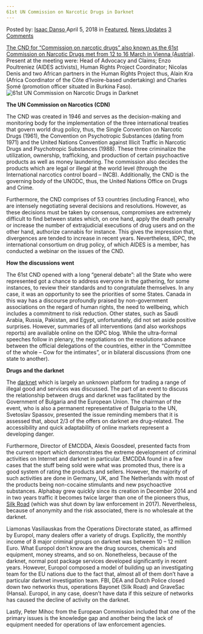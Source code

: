 ```yaml
---
61st UN Commission on Narcotic Drugs in Darknet
---
```

<article class="post-listing post-25274 post type-post status-publish format-standard has-post-thumbnail hentry 
category-news-updates tag-61st tag-commission tag-darknet tag-narcotic">
<div class="post-inner">
<span>Posted by: <a href="https://www.deepdotweb.com/author/isaacddanso/" title="">Isaac Danso </a></span>
<span>April 5, 2018</span>
<span>in <a href="https://www.deepdotweb.com/category/deepdot-news/" rel="category tag">Featured</a>, <a href="https://www.deepdotweb.com/category/news-updates/" rel="category tag">News Updates</a></span>
<span><a href="https://www.deepdotweb.com/2018/04/05/61st-un-commission-on-narcotic-drugs-in-darknet/#comments">3 Comments</a></span>


<p><a href="https://www.seronet.info/article/61e-commission-des-stupefiants-de-lonu-81262">The CND for &#8220;Commission on narcotic drugs&#8221; also known as the 61st Commission on Narcotic Drugs met from 12 to 16 March in Vienna (Austria)</a>. Present at the meeting were: Head of Advocacy and Claims; Enzo Poultreniez (AIDES activists), Human Rights Project Coordinator; Nicolas Denis and two African partners in the Human Rights Project thus, Alain Kra (Africa Coordinator of the Côte d&#8217;Ivoire-based undertaking) and Charles Somé (promotion officer situated in Burkina Faso).<img class="wp-image-25275 aligncenter" src="https://www.deepdotweb.com/wp-content/uploads/2018/04/61st-un-commission-on-narcotic-drugs-in-darknet.jpeg" alt="61st UN Commission on Narcotic Drugs in Darknet" srcset="https://www.deepdotweb.com/wp-content/uploads/2018/04/61st-un-commission-on-narcotic-drugs-in-darknet.jpeg 730w, https://www.deepdotweb.com/wp-content/uploads/2018/04/61st-un-commission-on-narcotic-drugs-in-darknet-300x177.jpeg 300w" sizes="(max-width: 730px) 100vw, 730px" /></p>
<p><strong>The UN Commission on Narcotics (CDN) </strong></p>
<p>The CND was created in 1946 and serves as the decision-making and monitoring body for the implementation of the three international treaties that govern world drug policy, thus, the Single Convention on Narcotic Drugs (1961), the Convention on Psychotropic Substances (dating from 1971) and the United Nations Convention against Illicit Traffic in Narcotic Drugs and Psychotropic Substances (1988). These three criminalize the utilization, ownership, trafficking, and production of certain psychoactive products as well as money laundering. The commission also decides the products which are legal or illegal at the world level (through the International narcotics control board &#8211; INCB). Additionally, the CND is the governing body of the UNODC, thus, the United Nations Office on Drugs and Crime.</p>
<p>Furthermore, the CND comprises of 53 countries (including France), who are intensely negotiating several decisions and resolutions. However, as these decisions must be taken by consensus, compromises are extremely difficult to find between states which, on one hand, apply the death penalty or increase the number of extrajudicial executions of drug users and on the other hand, authorize cannabis for instance. This gives the impression that, divergences are tended to increase in recent years. Nevertheless, IDPC, the international consortium on drug policy, of which AIDES is a member, has conducted a webinar on the issues of the CND.</p>
<p><strong>How the discussions went</strong></p>
<p>The 61st CND opened with a long &#8220;general debate&#8221;: all the State who were represented got a chance to address everyone in the gathering, for some instances, to review their standards and to congratulate themselves. In any case, it was an opportunity to see the priorities of some States. Canada in this way has a discourse profoundly praised by non-government associations on the regard of human rights, the need to wellbeing, which includes a commitment to risk reduction. Other states, such as Saudi Arabia, Russia, Pakistan, and Egypt, unfortunately, did not set aside positive surprises. However, summaries of all interventions (and also workshops reports) are available online on the IDPC blog. While the ultra-formal speeches follow in plenary, the negotiations on the resolutions advance between the official delegations of the countries, either in the &#8220;Committee of the whole &#8211; Cow for the intimates&#8221;, or in bilateral discussions (from one state to another).</p>
<p><strong>Drugs and the darknet </strong></p>
<p>The <a href="https://www.deepdotweb.com/?s=darknet">darknet</a> which is largely an unknown platform for trading a range of illegal good and services was discussed. The part of an event to discuss the relationship between drugs and darknet was facilitated by the Government of Bulgaria and the European Union. The chairman of the event, who is also a permanent representative of Bulgaria to the UN, Svetoslav Spassov, presented the issue reminding members that it is assessed that, about 2/3 of the offers on darknet are drug-related. The accessibility and quick adaptability of online markets represent a developing danger.</p>
<p>Furthermore, Director of EMCDDA, Alexis Goosdeel, presented facts from the current report which demonstrates the extreme development of criminal activities on Internet and darknet in particular. EMCDDA found in a few cases that the stuff being sold were what was promoted thus, there is a good system of rating the products and sellers. However, the majority of such activities are done in Germany, UK, and The Netherlands with most of the products being non-cocaine stimulants and new psychoactive substances. Alphabay grew quickly since its creation in December 2014 and in two years traffic it becomes twice larger than one of the pioneers thus, <a href="https://www.deepdotweb.com/?s=Silk+Road">Silk Road</a> (which was shut down by law enforcement in 2017). Nevertheless, because of anonymity and the risk associated, there is no wholesale at the darknet.</p>
<p>Liamonas Vasiliauskas from the Operations Directorate stated, as affirmed by Europol, many dealers offer a variety of drugs. Explicitly, the monthly income of 8 major criminal groups on darknet was between 10 &#8211; 12 million Euro. What Europol don&#8217;t know are the drug sources, chemicals and equipment, money streams, and so on. Nonetheless, because of the darknet, normal post package services developed significantly in recent years. However, Europol composed a model of building up an investigating team for the EU nations due to the fact that, almost all of them don&#8217;t have a particular darknet investigation team. FBI, DEA and Dutch Police closed down two networks thus, operations Bayonet (Silk Road) and GraveSac (Hansa). Europol, in any case, doesn’t have data if this seizure of networks has caused the decline of activity on the darknet.</p>
<p>Lastly, Peter Mihoc from the European Commission included that one of the primary issues is the knowledge gap and another being the lack of equipment needed for operations of law enforcement agencies.</p>
</div>
<span style="display:none"><a href="https://www.deepdotweb.com/tag/61st/" rel="tag">61st</a> <a href="https://www.deepdotweb.com/tag/commission/" rel="tag">commission</a> <a href="https://www.deepdotweb.com/tag/darknet/" rel="tag">darknet</a> <a href="https://www.deepdotweb.com/tag/drugs/" rel="tag">drugs</a> <a href="https://www.deepdotweb.com/tag/narcotic/" rel="tag">narcotic</a></span> <span style="display:none" class="updated">2018-04-05</span>
<div style="display:none" class="vcard author" itemprop="author" itemscope itemtype="http://schema.org/Person"><strong class="fn" itemprop="name"><a href="https://www.deepdotweb.com/author/isaacddanso/" title="Posts by Isaac Danso" rel="author">Isaac Danso</a></strong></div>
</div>
</article>

